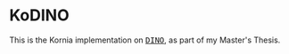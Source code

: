 # KoDINO
This is the Kornia implementation on  <a href="https://github.com/facebookresearch/dino" style="font-family: monospace;">DINO</a>, as part of my Master's Thesis.

